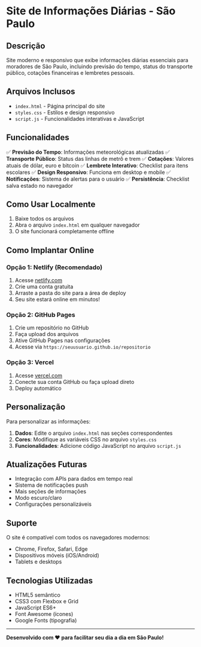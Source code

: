 # Site de Informações Diárias - São Paulo

## Descrição
Site moderno e responsivo que exibe informações diárias essenciais para moradores de São Paulo, incluindo previsão do tempo, status do transporte público, cotações financeiras e lembretes pessoais.

## Arquivos Inclusos
- `index.html` - Página principal do site
- `styles.css` - Estilos e design responsivo
- `script.js` - Funcionalidades interativas e JavaScript

## Funcionalidades
✅ **Previsão do Tempo**: Informações meteorológicas atualizadas
✅ **Transporte Público**: Status das linhas de metrô e trem
✅ **Cotações**: Valores atuais de dólar, euro e bitcoin
✅ **Lembrete Interativo**: Checklist para itens escolares
✅ **Design Responsivo**: Funciona em desktop e mobile
✅ **Notificações**: Sistema de alertas para o usuário
✅ **Persistência**: Checklist salva estado no navegador

## Como Usar Localmente
1. Baixe todos os arquivos
2. Abra o arquivo `index.html` em qualquer navegador
3. O site funcionará completamente offline

## Como Implantar Online

### Opção 1: Netlify (Recomendado)
1. Acesse [netlify.com](https://netlify.com)
2. Crie uma conta gratuita
3. Arraste a pasta do site para a área de deploy
4. Seu site estará online em minutos!

### Opção 2: GitHub Pages
1. Crie um repositório no GitHub
2. Faça upload dos arquivos
3. Ative GitHub Pages nas configurações
4. Acesse via `https://seuusuario.github.io/repositorio`

### Opção 3: Vercel
1. Acesse [vercel.com](https://vercel.com)
2. Conecte sua conta GitHub ou faça upload direto
3. Deploy automático

## Personalização
Para personalizar as informações:
1. **Dados**: Edite o arquivo `index.html` nas seções correspondentes
2. **Cores**: Modifique as variáveis CSS no arquivo `styles.css`
3. **Funcionalidades**: Adicione código JavaScript no arquivo `script.js`

## Atualizações Futuras
- Integração com APIs para dados em tempo real
- Sistema de notificações push
- Mais seções de informações
- Modo escuro/claro
- Configurações personalizáveis

## Suporte
O site é compatível com todos os navegadores modernos:
- Chrome, Firefox, Safari, Edge
- Dispositivos móveis (iOS/Android)
- Tablets e desktops

## Tecnologias Utilizadas
- HTML5 semântico
- CSS3 com Flexbox e Grid
- JavaScript ES6+
- Font Awesome (ícones)
- Google Fonts (tipografia)

---
**Desenvolvido com ❤️ para facilitar seu dia a dia em São Paulo!**


